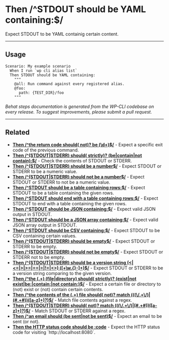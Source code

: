 # Then /^STDOUT should be YAML containing:$/

Expect STDOUT to be YAML containig certain content.


***

## Usage

```
Scenario: My example scenario
  When I run `wp cli alias list`
  Then STDOUT should be YAML containing:
    """
    @all: Run command against every registered alias.
    @foo:
      path: {TEST_DIR}/foo
    """
```


*Behat steps documentation is generated from the WP-CLI codebase on every release. To suggest improvements, please submit a pull request.*


***

## Related

<ul>



<li><strong><a href="https://make.wordpress.org/cli/handbook/behat-steps/then-the-return-code-should-not-be/">Then /^the return code should( not)? be (\d+)$/</a></strong> - Expect a specific exit code of the previous command.</li>


<li><strong><a href="https://make.wordpress.org/cli/handbook/behat-steps/then-stdout-stderr-should-strictly-be-contain-not-contain/">Then /^(STDOUT|STDERR) should( strictly)? (be|contain|not contain):$/</a></strong> - Check the contents of STDOUT or STDERR.</li>


<li><strong><a href="https://make.wordpress.org/cli/handbook/behat-steps/then-stdout-stderr-should-be-a-number/">Then /^(STDOUT|STDERR) should be a number$/</a></strong> - Expect STDOUT or STDERR to be a numeric value.</li>


<li><strong><a href="https://make.wordpress.org/cli/handbook/behat-steps/then-stdout-stderr-should-not-be-a-number/">Then /^(STDOUT|STDERR) should not be a number$/</a></strong> - Expect STDOUT or STDERR to not be a numeric value.</li>


<li><strong><a href="https://make.wordpress.org/cli/handbook/behat-steps/then-stdout-should-be-a-table-containing-rows/">Then /^STDOUT should be a table containing rows:$/</a></strong> - Expect STDOUT to be a table containing the given rows.</li>


<li><strong><a href="https://make.wordpress.org/cli/handbook/behat-steps/then-stdout-should-end-with-a-table-containing-rows/">Then /^STDOUT should end with a table containing rows:$/</a></strong> - Expect STDOUT to end with a table containing the given rows.</li>


<li><strong><a href="https://make.wordpress.org/cli/handbook/behat-steps/then-stdout-should-be-json-containing/">Then /^STDOUT should be JSON containing:$/</a></strong> - Expect valid JSON output in STDOUT.</li>


<li><strong><a href="https://make.wordpress.org/cli/handbook/behat-steps/then-stdout-should-be-a-json-array-containing/">Then /^STDOUT should be a JSON array containing:$/</a></strong> - Expect valid JSON array output in STDOUT.</li>


<li><strong><a href="https://make.wordpress.org/cli/handbook/behat-steps/then-stdout-should-be-csv-containing/">Then /^STDOUT should be CSV containing:$/</a></strong> - Expect STDOUT to be CSV containing certain values.</li>


<li><strong><a href="https://make.wordpress.org/cli/handbook/behat-steps/then-stdout-stderr-should-be-empty/">Then /^(STDOUT|STDERR) should be empty$/</a></strong> - Expect STDOUT or STDERR to be empty.</li>


<li><strong><a href="https://make.wordpress.org/cli/handbook/behat-steps/then-stdout-stderr-should-not-be-empty/">Then /^(STDOUT|STDERR) should not be empty$/</a></strong> - Expect STDOUT or STDERR not to be empty.</li>


<li><strong><a href="https://make.wordpress.org/cli/handbook/behat-steps/then-stdout-stderr-should-be-a-version-string-w/">Then /^(STDOUT|STDERR) should be a version string (&lt;|&lt;=|&gt;|&gt;=|==|=|!=|&lt;&gt;) ([+\w.{}-]+)$/</a></strong> - Expect STDOUT or STDERR to be a version string comparing to the given version.</li>


<li><strong><a href="https://make.wordpress.org/cli/handbook/behat-steps/then-the-file-directory-should-strictly-exist-not-exist-be-contain-not-contain/">Then /^the (.+) (file|directory) should( strictly)? (exist|not exist|be:|contain:|not contain:)$/</a></strong> - Expect a certain file or directory to (not) exist or (not) contain certain contents.</li>


<li><strong><a href="https://make.wordpress.org/cli/handbook/behat-steps/then-the-contents-of-the-file-should-not-match/">Then /^the contents of the (.+) file should( not)? match (((\/.+\/)|(#.+#))([a-z]+)?)$/</a></strong> - Match file contents against a regex.</li>


<li><strong><a href="https://make.wordpress.org/cli/handbook/behat-steps/then-stdout-stderr-should-not-match/">Then /^(STDOUT|STDERR) should( not)? match (((\/.+\/)|(#.+#))([a-z]+)?)$/</a></strong> - Match STDOUT or STDERR against a regex.</li>


<li><strong><a href="https://make.wordpress.org/cli/handbook/behat-steps/then-an-email-should-be-sent-not-be-sent/">Then /^an email should (be sent|not be sent)$/</a></strong> - Expect an email to be sent (or not).</li>


<li><strong><a href="https://make.wordpress.org/cli/handbook/behat-steps/then-the-http-status-code-should-be-code/">Then the HTTP status code should be :code</a></strong> - Expect the HTTP status code for visiting `http://localhost:8080`.</li>



</ul>


